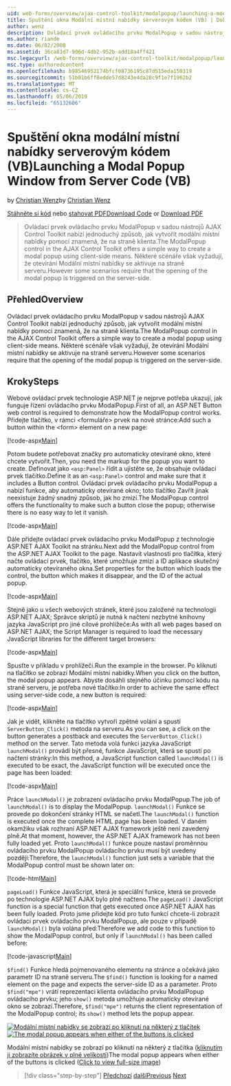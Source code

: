 ```yaml
---
uid: web-forms/overview/ajax-control-toolkit/modalpopup/launching-a-modal-popup-window-from-server-code-vb
title: Spuštění okna Modální místní nabídky serverovým kódem (VB) | Dokumentace Microsoftu
author: wenz
description: Ovládací prvek ovládacího prvku ModalPopup v sadou nástrojů AJAX Control Toolkit nabízí jednoduchý způsob, jak vytvořit modální místní nabídky pomocí znamená, že na straně klienta. Některé scénáře však vyžadují tento t...
ms.author: riande
ms.date: 06/02/2008
ms.assetid: 36ca81d7-906d-4db2-952b-add18a4ff421
msc.legacyurl: /web-forms/overview/ajax-control-toolkit/modalpopup/launching-a-modal-popup-window-from-server-code-vb
msc.type: authoredcontent
ms.openlocfilehash: b98546952174bfcf08736195c87d515eda150319
ms.sourcegitcommit: 51b01b6ff8edde57d8243e4da28c9f1e7f1962b2
ms.translationtype: MT
ms.contentlocale: cs-CZ
ms.lasthandoff: 05/06/2019
ms.locfileid: "65132606"
---
```

# <a name="launching-a-modal-popup-window-from-server-code-vb"></a><span data-ttu-id="8bbc0-104">Spuštění okna modální místní nabídky serverovým kódem (VB)</span><span class="sxs-lookup"><span data-stu-id="8bbc0-104">Launching a Modal Popup Window from Server Code (VB)</span></span>

<span data-ttu-id="8bbc0-105">by [Christian Wenz](https://github.com/wenz)</span><span class="sxs-lookup"><span data-stu-id="8bbc0-105">by [Christian Wenz](https://github.com/wenz)</span></span>

<span data-ttu-id="8bbc0-106">[Stáhněte si kód](http://download.microsoft.com/download/2/4/0/24052038-f942-4336-905b-b60ae56f0dd5/ModalPopup1.vb.zip) nebo [stahovat PDF](http://download.microsoft.com/download/b/6/a/b6ae89ee-df69-4c87-9bfb-ad1eb2b23373/modalpopup1VB.pdf)</span><span class="sxs-lookup"><span data-stu-id="8bbc0-106">[Download Code](http://download.microsoft.com/download/2/4/0/24052038-f942-4336-905b-b60ae56f0dd5/ModalPopup1.vb.zip) or [Download PDF](http://download.microsoft.com/download/b/6/a/b6ae89ee-df69-4c87-9bfb-ad1eb2b23373/modalpopup1VB.pdf)</span></span>

> <span data-ttu-id="8bbc0-107">Ovládací prvek ovládacího prvku ModalPopup v sadou nástrojů AJAX Control Toolkit nabízí jednoduchý způsob, jak vytvořit modální místní nabídky pomocí znamená, že na straně klienta.</span><span class="sxs-lookup"><span data-stu-id="8bbc0-107">The ModalPopup control in the AJAX Control Toolkit offers a simple way to create a modal popup using client-side means.</span></span> <span data-ttu-id="8bbc0-108">Některé scénáře však vyžadují, že otevírání Modální místní nabídky se aktivuje na straně serveru.</span><span class="sxs-lookup"><span data-stu-id="8bbc0-108">However some scenarios require that the opening of the modal popup is triggered on the server-side.</span></span>

## <a name="overview"></a><span data-ttu-id="8bbc0-109">Přehled</span><span class="sxs-lookup"><span data-stu-id="8bbc0-109">Overview</span></span>

<span data-ttu-id="8bbc0-110">Ovládací prvek ovládacího prvku ModalPopup v sadou nástrojů AJAX Control Toolkit nabízí jednoduchý způsob, jak vytvořit modální místní nabídky pomocí znamená, že na straně klienta.</span><span class="sxs-lookup"><span data-stu-id="8bbc0-110">The ModalPopup control in the AJAX Control Toolkit offers a simple way to create a modal popup using client-side means.</span></span> <span data-ttu-id="8bbc0-111">Některé scénáře však vyžadují, že otevírání Modální místní nabídky se aktivuje na straně serveru.</span><span class="sxs-lookup"><span data-stu-id="8bbc0-111">However some scenarios require that the opening of the modal popup is triggered on the server-side.</span></span>

## <a name="steps"></a><span data-ttu-id="8bbc0-112">Kroky</span><span class="sxs-lookup"><span data-stu-id="8bbc0-112">Steps</span></span>

<span data-ttu-id="8bbc0-113">Webové ovládací prvek technologie ASP.NET je nejprve potřeba ukazují, jak funguje řízení ovládacího prvku ModalPopup.</span><span class="sxs-lookup"><span data-stu-id="8bbc0-113">First of all, an ASP.NET Button web control is required to demonstrate how the ModalPopup control works.</span></span> <span data-ttu-id="8bbc0-114">Přidejte tlačítko, v rámci &lt;formuláře&gt; prvek na nové stránce:</span><span class="sxs-lookup"><span data-stu-id="8bbc0-114">Add such a button within the &lt;form&gt; element on a new page:</span></span>

[!code-aspx[Main](launching-a-modal-popup-window-from-server-code-vb/samples/sample1.aspx)]

<span data-ttu-id="8bbc0-115">Potom budete potřebovat značky pro automaticky otevírané okno, které chcete vytvořit.</span><span class="sxs-lookup"><span data-stu-id="8bbc0-115">Then, you need the markup for the popup you want to create.</span></span> <span data-ttu-id="8bbc0-116">Definovat jako `<asp:Panel>` řídit a ujistěte se, že obsahuje ovládací prvek tlačítko.</span><span class="sxs-lookup"><span data-stu-id="8bbc0-116">Define it as an `<asp:Panel>` control and make sure that it includes a Button control.</span></span> <span data-ttu-id="8bbc0-117">Ovládací prvek ovládacího prvku ModalPopup a nabízí funkce, aby automaticky otevírané okno; toto tlačítko Zavřít jinak neexistuje žádný snadný způsob, jak ho zmizí.</span><span class="sxs-lookup"><span data-stu-id="8bbc0-117">The ModalPopup control offers the functionality to make such a button close the popup; otherwise there is no easy way to let it vanish.</span></span>

[!code-aspx[Main](launching-a-modal-popup-window-from-server-code-vb/samples/sample2.aspx)]

<span data-ttu-id="8bbc0-118">Dále přidejte ovládací prvek ovládacího prvku ModalPopup z technologie ASP.NET AJAX Toolkit na stránku.</span><span class="sxs-lookup"><span data-stu-id="8bbc0-118">Next add the ModalPopup control from the ASP.NET AJAX Toolkit to the page.</span></span> <span data-ttu-id="8bbc0-119">Nastavit vlastnosti pro tlačítka, který načte ovládací prvek, tlačítko, které umožňuje zmizí a ID aplikace skutečný automaticky otevíraného okna.</span><span class="sxs-lookup"><span data-stu-id="8bbc0-119">Set properties for the button which loads the control, the button which makes it disappear, and the ID of the actual popup.</span></span>

[!code-aspx[Main](launching-a-modal-popup-window-from-server-code-vb/samples/sample3.aspx)]

<span data-ttu-id="8bbc0-120">Stejně jako u všech webových stránek, které jsou založené na technologii ASP.NET AJAX; Správce skriptů je nutná k načtení nezbytné knihovny jazyka JavaScript pro jiné cílové prohlížeče:</span><span class="sxs-lookup"><span data-stu-id="8bbc0-120">As with all web pages based on ASP.NET AJAX; the Script Manager is required to load the necessary JavaScript libraries for the different target browsers:</span></span>

[!code-aspx[Main](launching-a-modal-popup-window-from-server-code-vb/samples/sample4.aspx)]

<span data-ttu-id="8bbc0-121">Spusťte v příkladu v prohlížeči.</span><span class="sxs-lookup"><span data-stu-id="8bbc0-121">Run the example in the browser.</span></span> <span data-ttu-id="8bbc0-122">Po kliknutí na tlačítko se zobrazí Modální místní nabídky.</span><span class="sxs-lookup"><span data-stu-id="8bbc0-122">When you click on the button, the modal popup appears.</span></span> <span data-ttu-id="8bbc0-123">Abyste dosáhli stejného účinku pomocí kódu na straně serveru, je potřeba nové tlačítko:</span><span class="sxs-lookup"><span data-stu-id="8bbc0-123">In order to achieve the same effect using server-side code, a new button is required:</span></span>

[!code-aspx[Main](launching-a-modal-popup-window-from-server-code-vb/samples/sample5.aspx)]

<span data-ttu-id="8bbc0-124">Jak je vidět, klikněte na tlačítko vytvoří zpětné volání a spustí `ServerButton_Click()` metoda na serveru.</span><span class="sxs-lookup"><span data-stu-id="8bbc0-124">As you can see, a click on the button generates a postback and executes the `ServerButton_Click()` method on the server.</span></span> <span data-ttu-id="8bbc0-125">Tato metoda volá funkci jazyka JavaScript `launchModal()` provádí být přesné, funkce JavaScript, která se spustí po načtení stránky:</span><span class="sxs-lookup"><span data-stu-id="8bbc0-125">In this method, a JavaScript function called `launchModal()` is executed to be exact, the JavaScript function will be executed once the page has been loaded:</span></span>

[!code-aspx[Main](launching-a-modal-popup-window-from-server-code-vb/samples/sample6.aspx)]

<span data-ttu-id="8bbc0-126">Práce `launchModal()` je zobrazení ovládacího prvku ModalPopup.</span><span class="sxs-lookup"><span data-stu-id="8bbc0-126">The job of `launchModal()` is to display the ModalPopup.</span></span> <span data-ttu-id="8bbc0-127">`launchModal()` Funkce se provede po dokončení stránky HTML se načetl.</span><span class="sxs-lookup"><span data-stu-id="8bbc0-127">The `launchModal()` function is executed once the complete HTML page has been loaded.</span></span> <span data-ttu-id="8bbc0-128">V daném okamžiku však rozhraní ASP.NET AJAX framework ještě není zavedený plně.</span><span class="sxs-lookup"><span data-stu-id="8bbc0-128">At that moment, however, the ASP.NET AJAX framework has not been fully loaded yet.</span></span> <span data-ttu-id="8bbc0-129">Proto `launchModal()` funkce pouze nastaví proměnnou ovládacího prvku ModalPopup ovládacího prvku musí být uvedeny později:</span><span class="sxs-lookup"><span data-stu-id="8bbc0-129">Therefore, the `launchModal()` function just sets a variable that the ModalPopup control must be shown later on:</span></span>

[!code-html[Main](launching-a-modal-popup-window-from-server-code-vb/samples/sample7.html)]

<span data-ttu-id="8bbc0-130">`pageLoad()` Funkce JavaScript, která je speciální funkce, která se provede po technologie ASP.NET AJAX bylo plně načteno.</span><span class="sxs-lookup"><span data-stu-id="8bbc0-130">The `pageLoad()` JavaScript function is a special function that gets executed once ASP.NET AJAX has been fully loaded.</span></span> <span data-ttu-id="8bbc0-131">Proto jsme přidejte kód pro tuto funkci chcete-li zobrazit ovládací prvek ovládacího prvku ModalPopup, ale pouze v případě `launchModal()` byla volána před:</span><span class="sxs-lookup"><span data-stu-id="8bbc0-131">Therefore we add code to this function to show the ModalPopup control, but only if `launchModal()` has been called before:</span></span>

[!code-javascript[Main](launching-a-modal-popup-window-from-server-code-vb/samples/sample8.js)]

<span data-ttu-id="8bbc0-132">`$find()` Funkce hledá pojmenovaného elementu na stránce a očekává jako parametr ID na straně serveru.</span><span class="sxs-lookup"><span data-stu-id="8bbc0-132">The `$find()` function is looking for a named element on the page and expects the server-side ID as a parameter.</span></span> <span data-ttu-id="8bbc0-133">Proto `$find("mpe")` vrátí reprezentaci klienta ovládacího prvku ModalPopup ovládacího prvku; jeho `show()` metoda umožňuje automaticky otevírané okno se zobrazí.</span><span class="sxs-lookup"><span data-stu-id="8bbc0-133">Therefore, `$find("mpe")` returns the client representation of the ModalPopup control; its `show()` method lets the popup appear.</span></span>

<span data-ttu-id="8bbc0-134">[![Modální místní nabídky se zobrazí po kliknutí na některý z tlačítek](launching-a-modal-popup-window-from-server-code-vb/_static/image2.png)](launching-a-modal-popup-window-from-server-code-vb/_static/image1.png)</span><span class="sxs-lookup"><span data-stu-id="8bbc0-134">[![The modal popup appears when either of the buttons is clicked](launching-a-modal-popup-window-from-server-code-vb/_static/image2.png)](launching-a-modal-popup-window-from-server-code-vb/_static/image1.png)</span></span>

<span data-ttu-id="8bbc0-135">Modální místní nabídky se zobrazí po kliknutí na některý z tlačítka ([kliknutím ji zobrazíte obrázek v plné velikosti](launching-a-modal-popup-window-from-server-code-vb/_static/image3.png))</span><span class="sxs-lookup"><span data-stu-id="8bbc0-135">The modal popup appears when either of the buttons is clicked ([Click to view full-size image](launching-a-modal-popup-window-from-server-code-vb/_static/image3.png))</span></span>

> [!div class="step-by-step"]
> <span data-ttu-id="8bbc0-136">[Předchozí](positioning-a-modalpopup-cs.md)
> [další](using-modalpopup-with-a-repeater-control-vb.md)</span><span class="sxs-lookup"><span data-stu-id="8bbc0-136">[Previous](positioning-a-modalpopup-cs.md)
[Next](using-modalpopup-with-a-repeater-control-vb.md)</span></span>
